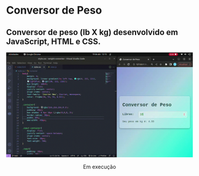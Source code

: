 # Conversor de Peso
## Conversor de peso (lb X kg) desenvolvido em JavaScript, HTML e CSS.

<div align ="center">

![gif](https://github.com/thayg0r/conversor-peso/blob/main/conversor-peso.gif)

</div>

<div align ="center">

Em execução

</div>
